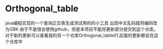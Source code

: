 # Orthogonal_table
java编程实现的一个查询正交表生成测试用的的小工具
出现中文乱码就将编码改为GBK
由于不是很会使用github，但是本项目不能将更新部分提交到这个仓库。
对于新的更新可以查看我的另一个仓库Orthogonal_table01,后面的更新都会在这个仓库中
